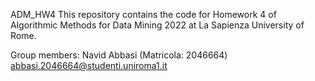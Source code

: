 ADM_HW4 This repository contains the code for Homework 4 of Algorithmic Methods for Data Mining 2022 at La Sapienza University of Rome.

Group members: Navid Abbasi (Matricola: 2046664) abbasi.2046664@studenti.uniroma1.it
